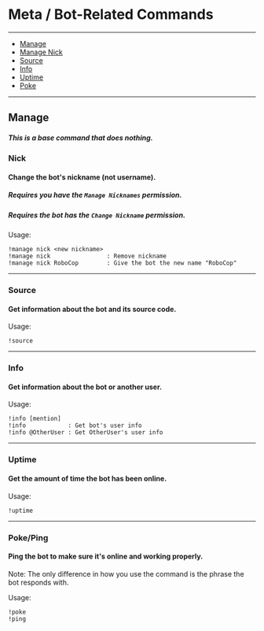 # Meta / Bot-Related Commands
---

* [Manage](#manage)
* [Manage Nick](#nick)
* [Source](#source)
* [Info](#info)
* [Uptime](#uptime)
* [Poke](#poke)

---

## Manage
##### This is a base command that does nothing.

### Nick
#### Change the bot's nickname (not username).
##### Requires __you__ have the `Manage Nicknames` permission.
##### Requires __the bot__ has the `Change Nickname` permission.
Usage:

    !manage nick <new nickname>
    !manage nick                : Remove nickname
    !manage nick RoboCop        : Give the bot the new name "RoboCop"

---

### Source
#### Get information about the bot and its source code.
Usage:

    !source

---

### Info
#### Get information about the bot or another user.
Usage:

    !info [mention]
    !info            : Get bot's user info
    !info @OtherUser : Get OtherUser's user info

---

### Uptime
#### Get the amount of time the bot has been online.
Usage:

    !uptime

---

### Poke/Ping
#### Ping the bot to make sure it's online and working properly.
Note: The only difference in how you use the command is the phrase the bot responds with.

Usage:

    !poke
    !ping
